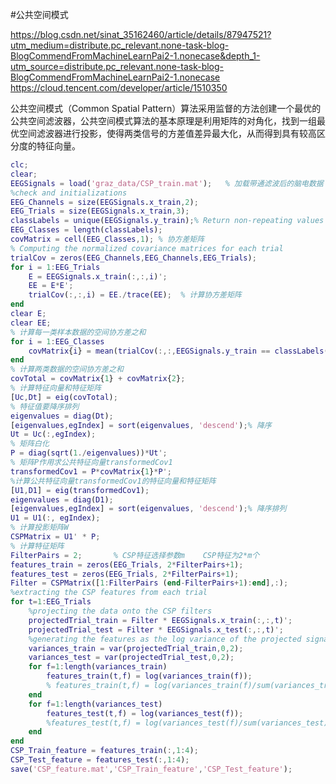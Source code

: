 #公共空间模式

https://blog.csdn.net/sinat_35162460/article/details/87947521?utm_medium=distribute.pc_relevant.none-task-blog-BlogCommendFromMachineLearnPai2-1.nonecase&depth_1-utm_source=distribute.pc_relevant.none-task-blog-BlogCommendFromMachineLearnPai2-1.nonecase
https://cloud.tencent.com/developer/article/1510350

公共空间模式（Common Spatial Pattern）算法采用监督的方法创建一个最优的公共空间滤波器，公共空间模式算法的基本原理是利用矩阵的对角化，找到一组最优空间滤波器进行投影，使得两类信号的方差值差异最大化，从而得到具有较高区分度的特征向量。

``` matlab
clc;
clear;
EEGSignals = load('graz_data/CSP_train.mat');   % 加载带通滤波后的脑电数据
%check and initializations
EEG_Channels = size(EEGSignals.x_train,2);
EEG_Trials = size(EEGSignals.x_train,3);
classLabels = unique(EEGSignals.y_train);% Return non-repeating values
EEG_Classes = length(classLabels);
covMatrix = cell(EEG_Classes,1); % 协方差矩阵
% Computing the normalized covariance matrices for each trial
trialCov = zeros(EEG_Channels,EEG_Channels,EEG_Trials);
for i = 1:EEG_Trials
    E = EEGSignals.x_train(:,:,i)';
    EE = E*E';
    trialCov(:,:,i) = EE./trace(EE);  % 计算协方差矩阵
end
clear E;
clear EE;
% 计算每一类样本数据的空间协方差之和
for i = 1:EEG_Classes
    covMatrix{i} = mean(trialCov(:,:,EEGSignals.y_train == classLabels(i)),3);
end
% 计算两类数据的空间协方差之和
covTotal = covMatrix{1} + covMatrix{2};
% 计算特征向量和特征矩阵
[Uc,Dt] = eig(covTotal);
% 特征值要降序排列
eigenvalues = diag(Dt);
[eigenvalues,egIndex] = sort(eigenvalues, 'descend');% 降序
Ut = Uc(:,egIndex);
% 矩阵白化
P = diag(sqrt(1./eigenvalues))*Ut';
% 矩阵P作用求公共特征向量transformedCov1 
transformedCov1 = P*covMatrix{1}*P';
%计算公共特征向量transformedCov1的特征向量和特征矩阵
[U1,D1] = eig(transformedCov1);
eigenvalues = diag(D1);
[eigenvalues,egIndex] = sort(eigenvalues, 'descend');% 降序排列
U1 = U1(:, egIndex);
% 计算投影矩阵W
CSPMatrix = U1' * P;
% 计算特征矩阵
FilterPairs = 2;       % CSP特征选择参数m    CSP特征为2*m个
features_train = zeros(EEG_Trials, 2*FilterPairs+1);
features_test = zeros(EEG_Trials, 2*FilterPairs+1);
Filter = CSPMatrix([1:FilterPairs (end-FilterPairs+1):end],:);
%extracting the CSP features from each trial
for t=1:EEG_Trials    
    %projecting the data onto the CSP filters    
    projectedTrial_train = Filter * EEGSignals.x_train(:,:,t)';    
    projectedTrial_test = Filter * EEGSignals.x_test(:,:,t)';
    %generating the features as the log variance of the projected signals
    variances_train = var(projectedTrial_train,0,2);  
    variances_test = var(projectedTrial_test,0,2);
    for f=1:length(variances_train)
        features_train(t,f) = log(variances_train(f));
        % features_train(t,f) = log(variances_train(f)/sum(variances_train));   %修改后对应公式
    end
    for f=1:length(variances_test)
        features_test(t,f) = log(variances_test(f));
        %features_test(t,f) = log(variances_test(f)/sum(variances_test));  % 修改后对应公式
    end
end
CSP_Train_feature = features_train(:,1:4);
CSP_Test_feature = features_test(:,1:4);
save('CSP_feature.mat','CSP_Train_feature','CSP_Test_feature');
```
